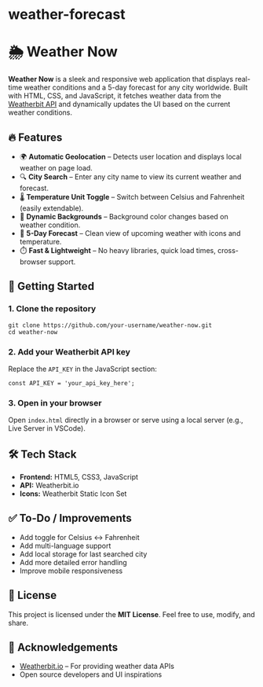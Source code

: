 # weather-forecast
  <h1>🌦️ Weather Now</h1>
  <p><strong>Weather Now</strong> is a sleek and responsive web application that displays real-time weather conditions and a 5-day forecast for any city worldwide. Built with HTML, CSS, and JavaScript, it fetches weather data from the <a href="https://www.weatherbit.io/" target="_blank">Weatherbit API</a> and dynamically updates the UI based on the current weather conditions.</p>

  <h2>🔥 Features</h2>
  <ul>
    <li>🌍 <strong>Automatic Geolocation</strong> – Detects user location and displays local weather on page load.</li>
    <li>🔍 <strong>City Search</strong> – Enter any city name to view its current weather and forecast.</li>
    <li>🌡️ <strong>Temperature Unit Toggle</strong> – Switch between Celsius and Fahrenheit (easily extendable).</li>
    <li>🎨 <strong>Dynamic Backgrounds</strong> – Background color changes based on weather condition.</li>
    <li>📅 <strong>5-Day Forecast</strong> – Clean view of upcoming weather with icons and temperature.</li>
    <li>⏱️ <strong>Fast & Lightweight</strong> – No heavy libraries, quick load times, cross-browser support.</li>
  </ul>

  <h2>🚀 Getting Started</h2>

  <h3>1. Clone the repository</h3>
  <pre><code>git clone https://github.com/your-username/weather-now.git
cd weather-now</code></pre>

  <h3>2. Add your Weatherbit API key</h3>
  <p>Replace the <code>API_KEY</code> in the JavaScript section:</p>
  <pre><code>const API_KEY = 'your_api_key_here';</code></pre>

  <h3>3. Open in your browser</h3>
  <p>Open <code>index.html</code> directly in a browser or serve using a local server (e.g., Live Server in VSCode).</p>

  <h2>🛠️ Tech Stack</h2>
  <ul>
    <li><strong>Frontend:</strong> HTML5, CSS3, JavaScript</li>
    <li><strong>API:</strong> Weatherbit.io</li>
    <li><strong>Icons:</strong> Weatherbit Static Icon Set</li>
  </ul>

  <h2>✅ To-Do / Improvements</h2>
  <ul>
    <li>Add toggle for Celsius ↔ Fahrenheit</li>
    <li>Add multi-language support</li>
    <li>Add local storage for last searched city</li>
    <li>Add more detailed error handling</li>
    <li>Improve mobile responsiveness</li>
  </ul>

  <h2>📄 License</h2>
  <p>This project is licensed under the <strong>MIT License</strong>. Feel free to use, modify, and share.</p>

  <h2>🙌 Acknowledgements</h2>
  <ul>
    <li><a href="https://www.weatherbit.io/" target="_blank">Weatherbit.io</a> – For providing weather data APIs</li>
    <li>Open source developers and UI inspirations</li>
  </ul>
